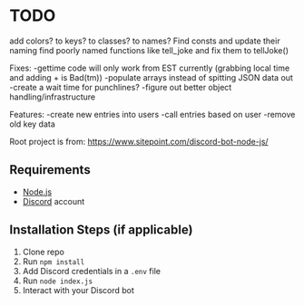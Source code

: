 # TODO
add colors? to keys? to classes? to names? 
Find consts and update their naming
find poorly named functions like tell_joke and fix them to tellJoke()

Fixes:
-gettime code will only work from EST currently (grabbing local time and adding + is Bad(tm))
-populate arrays instead of spitting JSON data out
-create a wait time for punchlines?
-figure out better object handling/infrastructure

Features:
-create new entries into users
-call entries based on user
-remove old key data


Root project is from: https://www.sitepoint.com/discord-bot-node-js/

## Requirements

- [Node.js](http://nodejs.org/)
- [Discord](https://discordapp.com/) account

## Installation Steps (if applicable)

1. Clone repo
2. Run `npm install`
3. Add Discord credentials in a `.env` file
3. Run `node index.js`
4. Interact with your Discord bot
